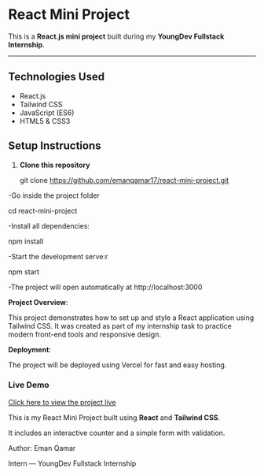 # React Mini Project 

This is a **React.js mini project** built during my **YoungDev Fullstack Internship**.

---

## Technologies Used
- React.js
- Tailwind CSS
- JavaScript (ES6)
- HTML5 & CSS3


## Setup Instructions

1. **Clone this repository**

   git clone https://github.com/emanqamar17/react-mini-project.git

-Go inside the project folder

cd react-mini-project

-Install all dependencies:

npm install

-Start the development serve:r

npm start

-The project will open automatically at http://localhost:3000

**Project Overview**:

This project demonstrates how to set up and style a React application using Tailwind CSS.
It was created as part of my internship task to practice modern front-end tools and responsive design.

**Deployment**:

The project will be deployed using Vercel for fast and easy hosting.

###  Live Demo  
[Click here to view the project live](https://emanqamar.vercel.app/)

This is my React Mini Project built using **React** and **Tailwind CSS**.

It includes an interactive counter and a simple form with validation.

 Author: Eman Qamar

Intern — YoungDev Fullstack Internship


